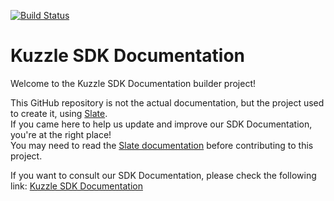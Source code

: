 [![Build Status](https://travis-ci.org/kuzzleio/sdk-documentation.svg?branch=master)](https://travis-ci.org/kuzzleio/sdk-documentation)

# Kuzzle SDK Documentation

Welcome to the Kuzzle SDK Documentation builder project!

This GitHub repository is not the actual documentation, but the project used to create it, using [Slate](http://github.com/tripit/slate).  
If you came here to help us update and improve our SDK Documentation, you're at the right place!  
You may need to read the [Slate documentation](./README.slate.md) before contributing to this project.

If you want to consult our SDK Documentation, please check the following link: [Kuzzle SDK Documentation](http://kuzzleio.github.io/sdk-documentation/)

